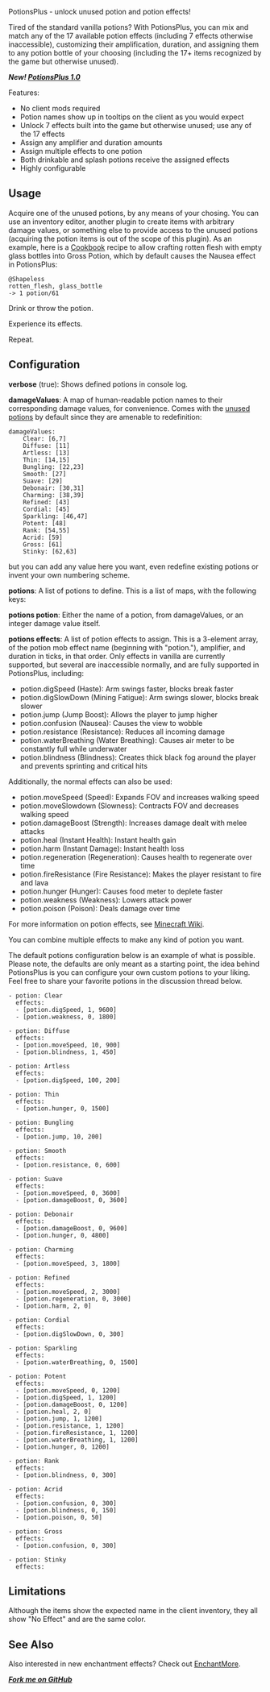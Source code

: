 PotionsPlus - unlock unused potion and potion effects!

Tired of the standard vanilla potions? With PotionsPlus, you can mix
and match any of the 17 available potion effects (including 7 effects otherwise inaccessible), 
customizing their amplification, duration, and assigning them to any potion bottle of your choosing
(including the 17+ items recognized by the game but otherwise unused).

***New! [PotionsPlus 1.0](http://dev.bukkit.org/server-mods/potionsplus/files/1-potions-plus-1-0/)***

Features:

* No client mods required
* Potion names show up in tooltips on the client as you would expect
* Unlock 7 effects built into the game but otherwise unused; use any of the 17 effects
* Assign any amplifier and duration amounts
* Assign multiple effects to one potion
* Both drinkable and splash potions receive the assigned effects
* Highly configurable

## Usage

Acquire one of the unused potions, by any means of your chosing. You can use an inventory
editor, another plugin to create items with arbitrary damage values, or something else
to provide access to the unused potions (acquiring the potion items is out of the scope
of this plugin). As an example, here is a 
[Cookbook](http://dev.bukkit.org/server-mods/cookbook/) recipe to allow crafting rotten flesh
with empty glass bottles into Gross Potion, which by default causes the Nausea effect in PotionsPlus:

    @Shapeless
    rotten_flesh, glass_bottle
    -> 1 potion/61

Drink or throw the potion.

Experience its effects.

Repeat.

## Configuration

**verbose** (true): Shows defined potions in console log.

**damageValues**: A map of human-readable potion names to their corresponding damage values, for convenience.
Comes with the [unused potions](http://www.minecraftwiki.net/wiki/Potions#Unused_Potions) by default since they are
amenable to redefinition:

    damageValues:
        Clear: [6,7]
        Diffuse: [11]
        Artless: [13]
        Thin: [14,15]
        Bungling: [22,23]
        Smooth: [27]
        Suave: [29]
        Debonair: [30,31]
        Charming: [38,39]
        Refined: [43]
        Cordial: [45]
        Sparkling: [46,47]
        Potent: [48]
        Rank: [54,55]
        Acrid: [59]
        Gross: [61]
        Stinky: [62,63]

but you can add any value here you want, even redefine existing potions or invent your own numbering scheme.

**potions**: A list of potions to define. This is a list of maps, with the following keys:

**potions potion**: Either the name of a potion, from damageValues, or an integer damage value itself.

**potions effects**: A list of potion effects to assign. This is a 3-element array, of the 
potion mob effect name (beginning with "potion."), amplifier, and duration in ticks, in that order. 
Only effects in vanilla are currently supported, but several are inaccessible normally, and are fully supported in PotionsPlus, including:

* potion.digSpeed (Haste): Arm swings faster, blocks break faster
* potion.digSlowDown (Mining Fatigue): Arm swings slower, blocks break slower
* potion.jump (Jump Boost): Allows the player to jump higher
* potion.confusion (Nausea): Causes the view to wobble 
* potion.resistance (Resistance): Reduces all incoming damage
* potion.waterBreathing (Water Breathing): Causes air meter to be constantly full while underwater
* potion.blindness (Blindness): Creates thick black fog around the player and prevents sprinting and critical hits

Additionally, the normal effects can also be used:

* potion.moveSpeed (Speed): Expands FOV and increases walking speed
* potion.moveSlowdown (Slowness): Contracts FOV and decreases walking speed
* potion.damageBoost (Strength): Increases damage dealt with melee attacks
* potion.heal (Instant Health): Instant health gain
* potion.harm (Instant Damage): Instant health loss
* potion.regeneration (Regeneration): Causes health to regenerate over time
* potion.fireResistance (Fire Resistance): Makes the player resistant to fire and lava
* potion.hunger (Hunger): Causes food meter to deplete faster
* potion.weakness (Weakness): Lowers attack power
* potion.poison (Poison): Deals damage over time

For more information on potion effects, see [Minecraft Wiki](http://www.minecraftwiki.net/wiki/Potion_effects#Parameters).

You can combine multiple effects to make any kind of potion you want.

The default potions configuration below is an example of what is possible.
Please note, the defaults are only meant as a starting point, the idea behind PotionsPlus is you can configure your own
custom potions to your liking. Feel free to share your favorite potions in the discussion thread below.

    - potion: Clear
      effects:
      - [potion.digSpeed, 1, 9600]
      - [potion.weakness, 0, 1800]
    
    - potion: Diffuse
      effects:
      - [potion.moveSpeed, 10, 900]
      - [potion.blindness, 1, 450]
    
    - potion: Artless
      effects:
      - [potion.digSpeed, 100, 200]
    
    - potion: Thin
      effects:
      - [potion.hunger, 0, 1500]
    
    - potion: Bungling
      effects:
      - [potion.jump, 10, 200]
    
    - potion: Smooth
      effects:
      - [potion.resistance, 0, 600]
    
    - potion: Suave
      effects:
      - [potion.moveSpeed, 0, 3600]
      - [potion.damageBoost, 0, 3600]
    
    - potion: Debonair
      effects:
      - [potion.damageBoost, 0, 9600]
      - [potion.hunger, 0, 4800]
    
    - potion: Charming
      effects:
      - [potion.moveSpeed, 3, 1800]
    
    - potion: Refined
      effects:
      - [potion.moveSpeed, 2, 3000]
      - [potion.regeneration, 0, 3000]
      - [potion.harm, 2, 0]
    
    - potion: Cordial
      effects:
      - [potion.digSlowDown, 0, 300]
    
    - potion: Sparkling
      effects:
      - [potion.waterBreathing, 0, 1500]
    
    - potion: Potent
      effects:
      - [potion.moveSpeed, 0, 1200]
      - [potion.digSpeed, 1, 1200]
      - [potion.damageBoost, 0, 1200]
      - [potion.heal, 2, 0]
      - [potion.jump, 1, 1200]
      - [potion.resistance, 1, 1200]
      - [potion.fireResistance, 1, 1200]
      - [potion.waterBreathing, 1, 1200]
      - [potion.hunger, 0, 1200]
    
    - potion: Rank
      effects:
      - [potion.blindness, 0, 300]
    
    - potion: Acrid
      effects:
      - [potion.confusion, 0, 300]
      - [potion.blindness, 0, 150]
      - [potion.poison, 0, 50]
    
    - potion: Gross
      effects:
      - [potion.confusion, 0, 300]
    
    - potion: Stinky
      effects:

## Limitations

Although the items show the expected name in the client inventory, they all show "No Effect"
and are the same color.

## See Also

Also interested in new enchantment effects? Check out [EnchantMore](http://dev.bukkit.org/server-mods/enchantmore/).

***[Fork me on GitHub](https://github.com/mushroomhostage/PotionsPlus)***
